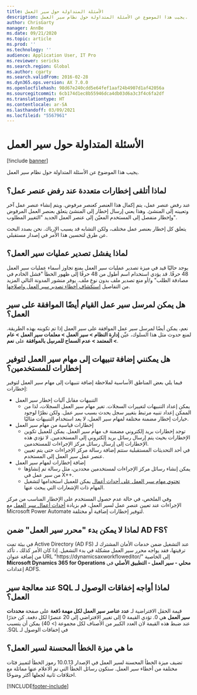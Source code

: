 ```yaml
---
title: الأسئلة المتداولة حول سير العمل
description: يجيب هذا الموضوع عن الأسئلة المتداولة حول نظام سير العمل.
author: ChrisGarty
manager: AnnBe
ms.date: 09/21/2020
ms.topic: article
ms.prod: ''
ms.technology: ''
audience: Application User, IT Pro
ms.reviewer: sericks
ms.search.region: Global
ms.author: cgarty
ms.search.validFrom: 2016-02-28
ms.dyn365.ops.version: AX 7.0.0
ms.openlocfilehash: 98d67e240cdd5e64fef1aaf24b4907d1af42056a
ms.sourcegitcommit: 6cb174d1ec8b55946dca4db03d6a3c3f4c6fa2df
ms.translationtype: HT
ms.contentlocale: ar-SA
ms.lasthandoff: 03/09/2021
ms.locfileid: "5567961"
---
```

# <a name="workflow-faq"></a>الأسئلة المتداولة حول سير العمل

[!include [banner](../includes/banner.md)]

يجيب هذا الموضوع عن الأسئلة المتداولة حول نظام سير العمل.

## <a name="why-are-multiple-notifications-received-when-a-work-item-is-rejected"></a>لماذا أتلقى إخطارات متعددة عند رفض عنصر عمل؟
عند رفض عنصر عمل، يتم إكمال هذا العنصر كعنصر مرفوض. ويتم إنشاء عنصر عمل آخر وتعيينه إلى المنشئ. وهذا يعني إرسال إخطار إلى المنشئ يتعلق بعنصر العمل المرفوض وإخطار منفصل إلى المستخدم المعيّن إلى عنصر العمل الجديد "التغيير المطلوب‬". 

يتعلق كل إخطار بعنصر عمل مختلف، ولكن التشابه قد يسبب الإرباك. نحن بصدد البحث عن طرق لتحسين هذا الأمر في إصدار مستقبلي.

## <a name="why-are-my-workflow-exports-failing"></a>لماذا يفشل تصدير عمليات سير العمل؟
يوجد حاليًا قيد في ميزة تصدير عمليات سير العمل يمنع تجاوز أسماء عمليات سير العمل 48 حرفًا. قد يؤدي استخدام اسم أطول من 48 حرفًا إلى ظهور الخطأ "فشل الخادم في مصادقة الطلب" و/أو منع تصدير ملف بدون نوع ملف. يوفر منشور المدونة التالي المزيد من التفاصيل [استكشاف أخطاء تصدير سير العمل وإصلاحها](https://community.dynamics.com/ax/b/elandaxdynamicsaxupgradesanddevelopment/archive/2019/04/10/workflow-export-troubleshooting).

## <a name="can-the-submitter-of-a-workflow-also-approve-the-workflow"></a>هل يمكن لمرسل سير عمل القيام أيضًا الموافقة على سير العمل؟
نعم، يمكن أيضًا لمرسل سير عمل الموافقة على سير العمل إذا تم تكوينه بهذه الطريقة. لمنع حدوث مثل هذا السلوك، عيِّن **إدارة النظام > سير العمل > معلمات سير العمل > عام > المعتمد > عدم السماح للمرسِل بالموافقة‬** على **نعم**.

## <a name="can-i-add-alerts-to-workflows-to-provide-notifications-to-users"></a>هل يمكنني إضافة تنبيهات إلى مهام سير العمل لتوفير إخطارات للمستخدمين؟
فيما يلي بعض المناطق الأساسية لملاحظة إضافة تنبيهات إلى مهام سير العمل لتوفير إخطارات:
- التنبيهات مقابل آليات إخطار سير العمل
    - يمكن إعداد التنبيهات لتغييرات السجلات. تغير مهام سير العمل السجلات، لذا من الممكن إعداد تنبيه مرتبط بتغيير سجل يحدث بسبب سير عمل. ولكن نظرًا لوجود خيارات إخطار مضمنة مختلفة لمهام سير العمل، لا يعد استخدام التنبيهات مثاليًا.
- إخطارات قياسية من مهام سير العمل 
    - توجد إخطارات بريد إلكتروني مضمنة ف مهام سير العمل. يمكن للعميل تكوين الإخطارات بحيث يتم إرسال رسائل بريد إلكتروني إلى المستخدمين. لا تؤدي هذه الإخطارات إلى إرسال رسائل مركز الإجراءات للمستخدمين.
    - في أحد التحديثات المستقبلية ستتم إضافة رسالة مركز الإجراءات حتى يتم تعيين عنصر عمل سير العمل إلى المستخدم. 
- إضافة إخطارات لمهام سير العمل
    - يمكن إنشاء رسائل مركز الإجراءات لمستخدمين محددين، مثل رسالة تم إنشاؤها من سير عمل في X++.
    - [تحتوي مهام سير العمل على أحداث أعمال](https://docs.microsoft.com/dynamics365/unified-operations/dev-itpro/business-events/business-events-workflow) يمكن للعميل استخدامها لتشغيل المهام ذات الإشعارات التي يبحث عنها.   

وفي الملخص، في حالة عدم حصول المستخدم على الإخطار المناسب من مركز الإجراءات عند تعيين عنصر عمل لسير العمل، قم بزيادة [أحداث أعمال سير العمل](https://docs.microsoft.com/dynamics365/unified-operations/dev-itpro/business-events/business-events-workflow) مع Microsoft Power Automate لتوفير إخطارات إضافية أو مختلفة.

## <a name="why-is-workflow-editor-not-able-to-start-under-ad-fs"></a>لماذا لا يمكن بدء "محرر سير العمل" ضمن AD FS؟
عند التشغيل ضمن ‏‫خدمات الأمان المشترك لـ Active Directory (AD FS)‬ في بيئة تمت ترقيتها، فقد يواجه محرر سير العمل مشكلة في بدء التشغيل. إذا كان الأمر كذلك ، تأكد من إضافة عنوان URL "https://dynamicsaxworkfloweditor/" إلى الخاصية **Microsoft Dynamics 365 for Operations محلي - سير العمل - التطبيق الأصلي** في إعدادات ADFS.

## <a name="why-am-i-getting-sql-deadlocks-on-workflow-processing"></a>لماذا أواجه ‏‫إخفاقات الوصول لـ SQL عند معالجة سير العمل؟ 
قيمة الحقل الافتراضية لـ **عدد عناصر سير العمل لكل مهمة دُفعة** على صفحة **‏‫محددات سير العمل‬** هي 0. تؤدي القيمة 0 إلى تغيير الافتراضي إلى 20 عنصرًا لكل دفعة. كن حذرًا عند ضبط هذه القيمة لان العدد الكبير من الأصناف لكل مجموعة (> 40) يمكن أن يتسبب في ‏‫إخفاقات الوصول لـ SQL.

## <a name="what-is-the-workflow-enhanced-error-feature"></a>ما هي ميزة الخطأ المحسنة لسير العمل؟
تضيف ميزة الخطأ المحسنة لسير العمل في الإصدار 10.0.13 رموز الخطأ لتمييز فئات مختلفة من أخطاء سير العمل. ستكون رسائل الخطأ التي تم الاعلام عنها مماثلة مع اختلافات ثانية لجعلها أكثر وضوحًا.


[!INCLUDE[footer-include](../../../includes/footer-banner.md)]
